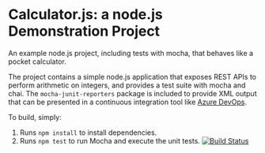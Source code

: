 Calculator.js: a node.js Demonstration Project
==============================================
An example node.js project, including tests with mocha, that behaves like
a pocket calculator.

The project contains a simple node.js application that exposes REST APIs
to perform arithmetic on integers, and provides a test suite with mocha
and chai.  The `mocha-junit-reporters` package is included to provide XML
output that can be presented in a continuous integration tool like
[Azure DevOps](https://azure.com/devops).

To build, simply:

1. Runs `npm install` to install dependencies.
2. Runs `npm test` to run Mocha and execute the unit tests.
[![Build Status](https://dev.azure.com/federicafarinassoJ3QVR/Integrating%20External%20Source%20Control%20with%20Azure%20Pipelines/_apis/build/status/FFede9.calculator?branchName=master)](https://dev.azure.com/federicafarinassoJ3QVR/Integrating%20External%20Source%20Control%20with%20Azure%20Pipelines/_build/latest?definitionId=1&branchName=master)
